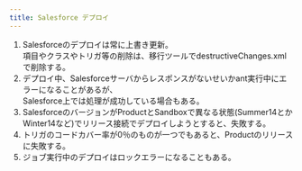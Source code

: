 ```yaml
---
title: Salesforce デプロイ
---
```


1. Salesforceのデプロイは常に上書き更新。<br>項目やクラスやトリガ等の削除は、移行ツールでdestructiveChanges.xmlで削除する。<br>
1. デプロイ中、Salesforceサーバからレスポンスがないせいかant実行中にエラーになることがあるが、<br>Salesforce上では処理が成功している場合もある。<br>
1. SalesforceのバージョンがProductとSandboxで異なる状態(Summer14とかWinter14など)でリリース接続でデプロイしようとすると、失敗する。<br>
1. トリガのコードカバー率が0％のものが一つでもあると、Productのリリースに失敗する。<br>
1. ジョブ実行中のデプロイはロックエラーになることもある。

